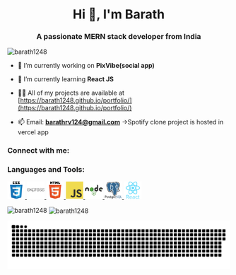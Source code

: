 <h1 align="center">Hi 👋, I'm Barath</h1>
<h3 align="center">A passionate MERN stack developer from India</h3>

<p align="left"> <img src="https://komarev.com/ghpvc/?username=barath1248&label=Profile%20views&color=0e75b6&style=flat" alt="barath1248" /> </p>



- 🔭 I’m currently working on **PixVibe(social app)**

- 🌱 I’m currently learning **React JS**

- 👨‍💻 All of my projects are available at [https://barath1248.github.io/portfolio/](https://barath1248.github.io/portfolio/)

- 📫 Email: **barathrv124@gmail.com**
->Spotify clone project is hosted in vercel app

<h3 align="left">Connect with me:</h3>
<p align="left">
</p>

<h3 align="left">Languages and Tools:</h3>
<p align="left"> <a href="https://www.w3schools.com/css/" target="_blank" rel="noreferrer"> <img src="https://raw.githubusercontent.com/devicons/devicon/master/icons/css3/css3-original-wordmark.svg" alt="css3" width="40" height="40"/> </a> <a href="https://expressjs.com" target="_blank" rel="noreferrer"> <img src="https://raw.githubusercontent.com/devicons/devicon/master/icons/express/express-original-wordmark.svg" alt="express" width="40" height="40"/> </a> <a href="https://www.w3.org/html/" target="_blank" rel="noreferrer"> <img src="https://raw.githubusercontent.com/devicons/devicon/master/icons/html5/html5-original-wordmark.svg" alt="html5" width="40" height="40"/> </a> <a href="https://developer.mozilla.org/en-US/docs/Web/JavaScript" target="_blank" rel="noreferrer"> <img src="https://raw.githubusercontent.com/devicons/devicon/master/icons/javascript/javascript-original.svg" alt="javascript" width="40" height="40"/> </a> <a href="https://nodejs.org" target="_blank" rel="noreferrer"> <img src="https://raw.githubusercontent.com/devicons/devicon/master/icons/nodejs/nodejs-original-wordmark.svg" alt="nodejs" width="40" height="40"/> </a> <a href="https://www.postgresql.org" target="_blank" rel="noreferrer"> <img src="https://raw.githubusercontent.com/devicons/devicon/master/icons/postgresql/postgresql-original-wordmark.svg" alt="postgresql" width="40" height="40"/> </a> <a href="https://reactjs.org/" target="_blank" rel="noreferrer"> <img src="https://raw.githubusercontent.com/devicons/devicon/master/icons/react/react-original-wordmark.svg" alt="react" width="40" height="40"/> </a> </p>

<p><img align="left" src="https://github-readme-stats.vercel.app/api/top-langs?username=barath1248&show_icons=true&locale=en&layout=compact" alt="barath1248" /></p>

<p>&nbsp;<img align="center" src="https://github-readme-stats.vercel.app/api?username=barath1248&show_icons=true&locale=en" alt="barath1248" /></p>


![snake gif](https://github.com/barath1248/barath1248/blob/output/github-snake-dark.svg)
